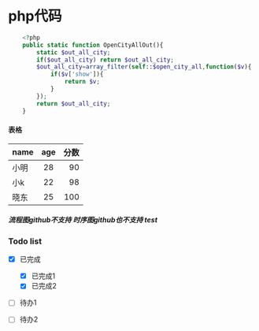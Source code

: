 
# php代码

```php
    <?php
	public static function OpenCityAllOut(){
	    static $out_all_city;
	    if($out_all_city) return $out_all_city;
	    $out_all_city=array_filter(self::$open_city_all,function($v){
	        if($v['show']){
	            return $v;
	        }
	    });
	    return $out_all_city;
	}
```
#### 表格
name|age|分数
--|:--:|--:
小明|28|90
小k|22|98
晓东|25|100

##### 流程图github不支持 时序图github也不支持 test


### Todo list
- [x] 已完成
    - [x] 已完成1
    - [x] 已完成2
- [ ] 待办1
- [ ] 待办2

